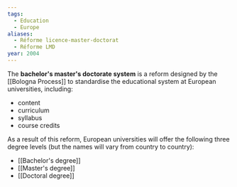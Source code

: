 ```yaml
---
tags:
  - Education
  - Europe
aliases:
  - Réforme licence-master-doctorat
  - Réforme LMD
year: 2004
---
```

The **bachelor's master's doctorate system** is a reform designed by the [[Bologna Process]] to standardise the educational system at European universities, including:
- content
- curriculum
- syllabus
- course credits

As a result of this reform, European universities will offer the following three degree levels (but the names will vary from country to country):
- [[Bachelor's degree]]
- [[Master's degree]]
- [[Doctoral degree]]